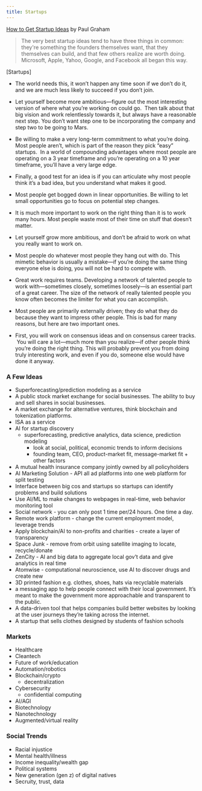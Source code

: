 ```yaml
---
title: Startups
---
```


[How to Get Startup Ideas](http://paulgraham.com/startupideas.html) by Paul Graham 

> The very best startup ideas tend to have three things in common: they're something the founders themselves want, that they themselves can build, and that few others realize are worth doing. Microsoft, Apple, Yahoo, Google, and Facebook all began this way.

[Startups]
- The world needs this, it won’t happen any time soon if we don’t do it, and we are much less likely to succeed if you don’t join.
- Let yourself become more ambitious—figure out the most interesting version of where what you’re working on could go.  Then talk about that big vision and work relentlessly towards it, but always have a reasonable next step. You don’t want step one to be incorporating the company and step two to be going to Mars.
- Be willing to make a very long-term commitment to what you’re doing.  Most people aren’t, which is part of the reason they pick “easy” startups.  In a world of compounding advantages where most people are operating on a 3 year timeframe and you’re operating on a 10 year timeframe, you’ll have a very large edge.

- Finally, a good test for an idea is if you can articulate why most people think it’s a bad idea, but you understand what makes it good.

- Most people get bogged down in linear opportunities. Be willing to let small opportunities go to focus on potential step changes.
- It is much more important to work on the right thing than it is to work many hours. Most people waste most of their time on stuff that doesn’t matter.

- Let yourself grow more ambitious, and don’t be afraid to work on what you really want to work on.

- Most people do whatever most people they hang out with do. This mimetic behavior is usually a mistake—if you’re doing the same thing everyone else is doing, you will not be hard to compete with.

- Great work requires teams. Developing a network of talented people to work with—sometimes closely, sometimes loosely—is an essential part of a great career. The size of the network of really talented people you know often becomes the limiter for what you can accomplish.

- Most people are primarily externally driven; they do what they do because they want to impress other people. This is bad for many reasons, but here are two important ones.

- First, you will work on consensus ideas and on consensus career tracks.  You will care a lot—much more than you realize—if other people think you’re doing the right thing. This will probably prevent you from doing truly interesting work, and even if you do, someone else would have done it anyway.

### A Few Ideas
- Superforecasting/prediction modeling as a service 
- A public stock market exchange for social businesses. The ability to buy and sell shares in social businesses. 
- A market exchange for alternative ventures, think blockchain and tokenization platforms. 
- ISA as a service
- AI for startup discovery 
  - superforecasting, predictive analytics, data science, prediction modeling
	- look at social, political, economic trends to inform decisions 
	- founding team, CEO, product-market fit, message-market fit + other factors 
- A mutual health insurance company jointly owned by all policyholders
- AI Marketing Solution - API all ad platforms into one web platform for split testing
- Interface between big cos and startups so startups can identify problems and build solutions
- Use AI/ML to make changes to webpages in real-time, web behavior monitoring tool
- Social network - you can only post 1 time per/24 hours. One time a day. 
- Remote work platform - change the current employment model, leverage trends
- Apply blockchain/AI to non-profits and charities - create a layer of transparency 
- Space Junk - remove from orbit using satellite imaging to locate, recycle/donate 
- ZenCity - AI and big data to aggregate local gov’t data and give analytics in real time
- Atomwise - computational neuroscience, use AI to discover drugs and create new
- 3D printed fashion e.g. clothes, shoes, hats via recyclable materials 
- a messaging app to help people connect with their local government. It’s meant to make the government more approachable and transparent to the public.
- A data-driven tool that helps companies build better websites by looking at the user journeys they’re taking across the internet.
- A startup that sells clothes designed by students of fashion schools

### Markets 
- Healthcare
- Cleantech
- Future of work/education
- Automation/robotics
- Blockchain/crypto
  - decentralization
- Cybersecurity
  - confidential computing 
- AI/AGI
- Biotechnology
- Nanotechnology
- Augmented/virtual reality

### Social Trends 
- Racial injustice
- Mental health/illness
- Income inequality/wealth gap
- Political systems 
- New generation (gen z) of digital natives 
- Secruity, trust, data

